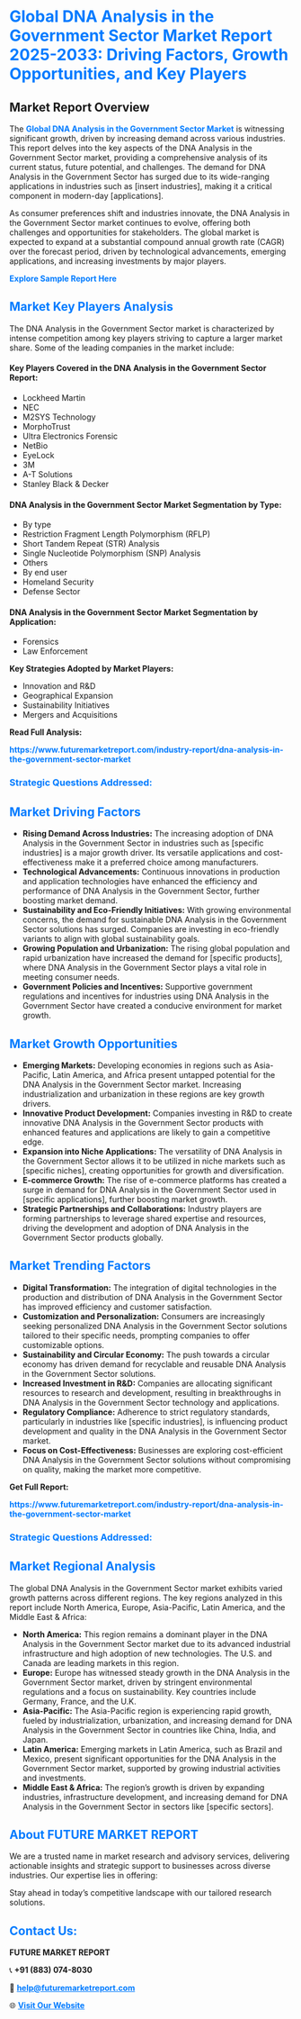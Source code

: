 <h1 style="color: #007BFF;">Global DNA Analysis in the Government Sector Market Report 2025-2033: Driving Factors, Growth Opportunities, and Key Players</h1>

<section id="overview">
<h2>Market Report Overview</h2>
<p>The <a href="https://www.futuremarketreport.com/industry-report/dna-analysis-in-the-government-sector-market" style="color: #007BFF; text-decoration: none;"><strong>Global DNA Analysis in the Government Sector Market</strong></a> is witnessing significant growth, driven by increasing demand across various industries. This report delves into the key aspects of the DNA Analysis in the Government Sector market, providing a comprehensive analysis of its current status, future potential, and challenges. The demand for DNA Analysis in the Government Sector has surged due to its wide-ranging applications in industries such as [insert industries], making it a critical component in modern-day [applications].</p>
<p>As consumer preferences shift and industries innovate, the DNA Analysis in the Government Sector market continues to evolve, offering both challenges and opportunities for stakeholders. The global market is expected to expand at a substantial compound annual growth rate (CAGR) over the forecast period, driven by technological advancements, emerging applications, and increasing investments by major players.</p>
</section>

<section id="overview">
<p><a href="https://www.futuremarketreport.com/request-sample/reportId=108110" style="color: #007BFF; text-decoration: none;"><strong>Explore Sample Report Here</strong></a></p>
</section>

<section id="key-players">
<h2 style="color: #007BFF;">Market Key Players Analysis</h2>
<p>The DNA Analysis in the Government Sector market is characterized by intense competition among key players striving to capture a larger market share. Some of the leading companies in the market include:</p>
<h4>Key Players Covered in the DNA Analysis in the Government Sector Report:</h4>
<ul><li>Lockheed Martin</li><li>NEC</li><li>M2SYS Technology</li><li>MorphoTrust</li><li>Ultra Electronics Forensic</li><li>NetBio</li><li>EyeLock</li><li>3M</li><li>A-T Solutions</li><li>Stanley Black &amp; Decker</li></ul>
<h4>DNA Analysis in the Government Sector Market Segmentation by Type:</h4>
<ul><li>By type</li><li>Restriction Fragment Length Polymorphism (RFLP)</li><li>Short Tandem Repeat (STR) Analysis</li><li>Single Nucleotide Polymorphism (SNP) Analysis</li><li>Others</li><li>By end user</li><li>Homeland Security</li><li>Defense Sector</li></ul>

<h4>DNA Analysis in the Government Sector Market Segmentation by Application:</h4>
<ul><li>Forensics</li><li>Law Enforcement</li></ul>
<p><strong>Key Strategies Adopted by Market Players:</strong></p>
<ul>
<li>Innovation and R&D</li>
<li>Geographical Expansion</li>
<li>Sustainability Initiatives</li>
<li>Mergers and Acquisitions</li>
</ul>
</section>

<section>
<p><strong>Read Full Analysis: </strong></p><a href="https://www.futuremarketreport.com/industry-report/dna-analysis-in-the-government-sector-market" style="color: #007BFF; text-decoration: none;"><strong>https://www.futuremarketreport.com/industry-report/dna-analysis-in-the-government-sector-market</strong></a>
<h3 style="color: #007BFF;">Strategic Questions Addressed:</h3>
</section>

<section id="driving-factors">
<h2 style="color: #007BFF;">Market Driving Factors</h2>
<ul>
<li><strong>Rising Demand Across Industries:</strong> The increasing adoption of DNA Analysis in the Government Sector in industries such as [specific industries] is a major growth driver. Its versatile applications and cost-effectiveness make it a preferred choice among manufacturers.</li>
<li><strong>Technological Advancements:</strong> Continuous innovations in production and application technologies have enhanced the efficiency and performance of DNA Analysis in the Government Sector, further boosting market demand.</li>
<li><strong>Sustainability and Eco-Friendly Initiatives:</strong> With growing environmental concerns, the demand for sustainable DNA Analysis in the Government Sector solutions has surged. Companies are investing in eco-friendly variants to align with global sustainability goals.</li>
<li><strong>Growing Population and Urbanization:</strong> The rising global population and rapid urbanization have increased the demand for [specific products], where DNA Analysis in the Government Sector plays a vital role in meeting consumer needs.</li>
<li><strong>Government Policies and Incentives:</strong> Supportive government regulations and incentives for industries using DNA Analysis in the Government Sector have created a conducive environment for market growth.</li>
</ul>
</section>

<section id="growth-opportunities">
<h2 style="color: #007BFF;">Market Growth Opportunities</h2>
<ul>
<li><strong>Emerging Markets:</strong> Developing economies in regions such as Asia-Pacific, Latin America, and Africa present untapped potential for the DNA Analysis in the Government Sector market. Increasing industrialization and urbanization in these regions are key growth drivers.</li>
<li><strong>Innovative Product Development:</strong> Companies investing in R&D to create innovative DNA Analysis in the Government Sector products with enhanced features and applications are likely to gain a competitive edge.</li>
<li><strong>Expansion into Niche Applications:</strong> The versatility of DNA Analysis in the Government Sector allows it to be utilized in niche markets such as [specific niches], creating opportunities for growth and diversification.</li>
<li><strong>E-commerce Growth:</strong> The rise of e-commerce platforms has created a surge in demand for DNA Analysis in the Government Sector used in [specific applications], further boosting market growth.</li>
<li><strong>Strategic Partnerships and Collaborations:</strong> Industry players are forming partnerships to leverage shared expertise and resources, driving the development and adoption of DNA Analysis in the Government Sector products globally.</li>
</ul>
</section>

<section id="trending-factors">
<h2 style="color: #007BFF;">Market Trending Factors</h2>
<ul>
<li><strong>Digital Transformation:</strong> The integration of digital technologies in the production and distribution of DNA Analysis in the Government Sector has improved efficiency and customer satisfaction.</li>
<li><strong>Customization and Personalization:</strong> Consumers are increasingly seeking personalized DNA Analysis in the Government Sector solutions tailored to their specific needs, prompting companies to offer customizable options.</li>
<li><strong>Sustainability and Circular Economy:</strong> The push towards a circular economy has driven demand for recyclable and reusable DNA Analysis in the Government Sector solutions.</li>
<li><strong>Increased Investment in R&D:</strong> Companies are allocating significant resources to research and development, resulting in breakthroughs in DNA Analysis in the Government Sector technology and applications.</li>
<li><strong>Regulatory Compliance:</strong> Adherence to strict regulatory standards, particularly in industries like [specific industries], is influencing product development and quality in the DNA Analysis in the Government Sector market.</li>
<li><strong>Focus on Cost-Effectiveness:</strong> Businesses are exploring cost-efficient DNA Analysis in the Government Sector solutions without compromising on quality, making the market more competitive.</li>
</ul>
</section>

<section>
<p><strong>Get Full Report: </strong></p><a href="https://www.futuremarketreport.com/industry-report/dna-analysis-in-the-government-sector-market" style="color: #007BFF; text-decoration: none;"><strong>https://www.futuremarketreport.com/industry-report/dna-analysis-in-the-government-sector-market</strong></a>
<h3 style="color: #007BFF;">Strategic Questions Addressed:</h3>
</section>


<section id="regional-analysis">
<h2 style="color: #007BFF;">Market Regional Analysis</h2>
<p>The global DNA Analysis in the Government Sector market exhibits varied growth patterns across different regions. The key regions analyzed in this report include North America, Europe, Asia-Pacific, Latin America, and the Middle East & Africa:</p>
<ul>
<li><strong>North America:</strong> This region remains a dominant player in the DNA Analysis in the Government Sector market due to its advanced industrial infrastructure and high adoption of new technologies. The U.S. and Canada are leading markets in this region.</li>
<li><strong>Europe:</strong> Europe has witnessed steady growth in the DNA Analysis in the Government Sector market, driven by stringent environmental regulations and a focus on sustainability. Key countries include Germany, France, and the U.K.</li>
<li><strong>Asia-Pacific:</strong> The Asia-Pacific region is experiencing rapid growth, fueled by industrialization, urbanization, and increasing demand for DNA Analysis in the Government Sector in countries like China, India, and Japan.</li>
<li><strong>Latin America:</strong> Emerging markets in Latin America, such as Brazil and Mexico, present significant opportunities for the DNA Analysis in the Government Sector market, supported by growing industrial activities and investments.</li>
<li><strong>Middle East & Africa:</strong> The region’s growth is driven by expanding industries, infrastructure development, and increasing demand for DNA Analysis in the Government Sector in sectors like [specific sectors].</li>
</ul>
</section>

<footer>
<h2 style="color: #007BFF;">About FUTURE MARKET REPORT</h2>
<p>We are a trusted name in market research and advisory services, delivering actionable insights and strategic support to businesses across diverse industries. Our expertise lies in offering:</p>

<p>Stay ahead in today’s competitive landscape with our tailored research solutions.</p>

<h2 style="color: #007BFF;">Contact Us:</h2>
<p><strong>FUTURE MARKET REPORT</strong></p>
<p>📞 <strong>+91 (883) 074-8030</strong></p>
<p>📧 <strong><a href="mailto:help@futuremarketreport.com" style="color: #007BFF;">help@futuremarketreport.com</a></strong></p>
<p>🌐 <strong><a href="https://www.futuremarketreport.com/" style="color: #007BFF;">Visit Our Website</a></strong></p>
</footer>